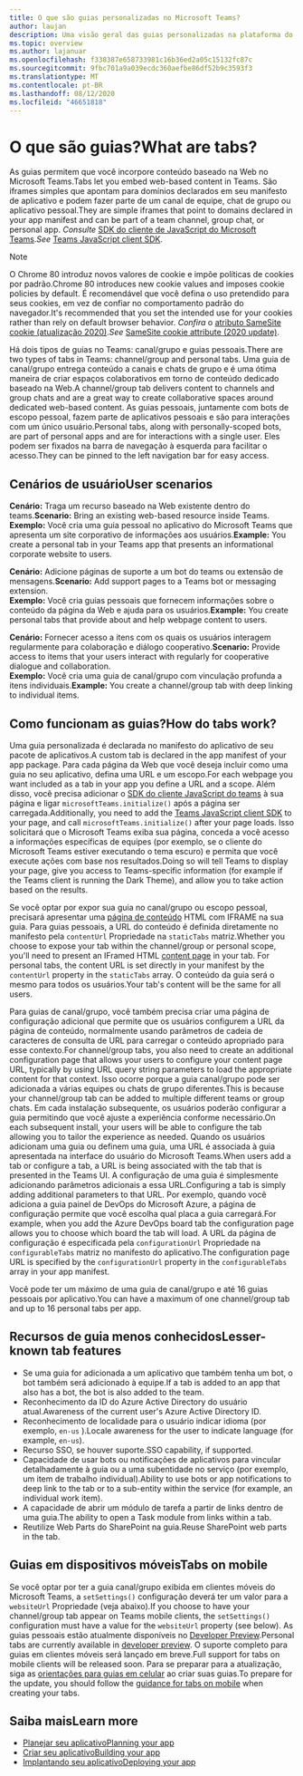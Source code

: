 ```yaml
---
title: O que são guias personalizadas no Microsoft Teams?
author: laujan
description: Uma visão geral das guias personalizadas na plataforma do Microsoft Teams
ms.topic: overview
ms.author: lajanuar
ms.openlocfilehash: f338387e658733981c16b36ed2a05c15132fc87c
ms.sourcegitcommit: 9fbc701a9a039ecdc360aefbe86df52b9c3593f3
ms.translationtype: MT
ms.contentlocale: pt-BR
ms.lasthandoff: 08/12/2020
ms.locfileid: "46651818"
---
```

# <a name="what-are-tabs"></a><span data-ttu-id="e8122-103">O que são guias?</span><span class="sxs-lookup"><span data-stu-id="e8122-103">What are tabs?</span></span>

<span data-ttu-id="e8122-104">As guias permitem que você incorpore conteúdo baseado na Web no Microsoft Teams.</span><span class="sxs-lookup"><span data-stu-id="e8122-104">Tabs let you embed web-based content in Teams.</span></span> <span data-ttu-id="e8122-105">São iframes simples que apontam para domínios declarados em seu manifesto de aplicativo e podem fazer parte de um canal de equipe, chat de grupo ou aplicativo pessoal.</span><span class="sxs-lookup"><span data-stu-id="e8122-105">They are simple iframes that point to domains declared in your app manifest and can be part of a team channel, group chat, or personal app.</span></span> <span data-ttu-id="e8122-106">*Consulte* [SDK do cliente de JavaScript do Microsoft Teams](/javascript/api/overview/msteams-client).</span><span class="sxs-lookup"><span data-stu-id="e8122-106">*See* [Teams JavaScript client SDK](/javascript/api/overview/msteams-client).</span></span>

> [!NOTE]
> <span data-ttu-id="e8122-107">O Chrome 80 introduz novos valores de cookie e impõe políticas de cookies por padrão.</span><span class="sxs-lookup"><span data-stu-id="e8122-107">Chrome 80 introduces new cookie values and imposes cookie policies by default.</span></span> <span data-ttu-id="e8122-108">É recomendável que você defina o uso pretendido para seus cookies, em vez de confiar no comportamento padrão do navegador.</span><span class="sxs-lookup"><span data-stu-id="e8122-108">It's recommended that you set the intended use for your cookies rather than rely on default browser behavior.</span></span> <span data-ttu-id="e8122-109">*Confira* o [atributo SameSite cookie (atualização 2020)](../../resources/samesite-cookie-update.md).</span><span class="sxs-lookup"><span data-stu-id="e8122-109">*See* [SameSite cookie attribute (2020 update)](../../resources/samesite-cookie-update.md).</span></span>

<span data-ttu-id="e8122-110">Há dois tipos de guias no Teams: canal/grupo e guias pessoais.</span><span class="sxs-lookup"><span data-stu-id="e8122-110">There are two types of tabs in Teams: channel/group and personal tabs.</span></span> <span data-ttu-id="e8122-111">Uma guia de canal/grupo entrega conteúdo a canais e chats de grupo e é uma ótima maneira de criar espaços colaborativos em torno de conteúdo dedicado baseado na Web.</span><span class="sxs-lookup"><span data-stu-id="e8122-111">A channel/group tab delivers content to channels and group chats and are a great way to create collaborative spaces around dedicated web-based content.</span></span> <span data-ttu-id="e8122-112">As guias pessoais, juntamente com bots de escopo pessoal, fazem parte de aplicativos pessoais e são para interações com um único usuário.</span><span class="sxs-lookup"><span data-stu-id="e8122-112">Personal tabs, along with personally-scoped bots, are part of personal apps and are for interactions with a single user.</span></span> <span data-ttu-id="e8122-113">Eles podem ser fixados na barra de navegação à esquerda para facilitar o acesso.</span><span class="sxs-lookup"><span data-stu-id="e8122-113">They can be pinned to the left navigation bar for easy access.</span></span>

## <a name="user-scenarios"></a><span data-ttu-id="e8122-114">Cenários de usuário</span><span class="sxs-lookup"><span data-stu-id="e8122-114">User scenarios</span></span>

<span data-ttu-id="e8122-115">**Cenário:** Traga um recurso baseado na Web existente dentro do teams.</span><span class="sxs-lookup"><span data-stu-id="e8122-115">**Scenario:** Bring an existing web-based resource inside Teams.</span></span> \
<span data-ttu-id="e8122-116">**Exemplo:** Você cria uma guia pessoal no aplicativo do Microsoft Teams que apresenta um site corporativo de informações aos usuários.</span><span class="sxs-lookup"><span data-stu-id="e8122-116">**Example:** You create a personal tab in your Teams app that presents an informational corporate website to users.</span></span>

<span data-ttu-id="e8122-117">**Cenário:** Adicione páginas de suporte a um bot do teams ou extensão de mensagens.</span><span class="sxs-lookup"><span data-stu-id="e8122-117">**Scenario:** Add support pages to a Teams bot or messaging extension.</span></span> \
<span data-ttu-id="e8122-118">**Exemplo:** Você cria guias pessoais que fornecem informações sobre o conteúdo da página da Web e ajuda para os usuários.</span><span class="sxs-lookup"><span data-stu-id="e8122-118">**Example:** You create personal tabs that provide about and help webpage content to users.</span></span>

<span data-ttu-id="e8122-119">**Cenário:** Fornecer acesso a itens com os quais os usuários interagem regularmente para colaboração e diálogo cooperativo.</span><span class="sxs-lookup"><span data-stu-id="e8122-119">**Scenario:** Provide access to items that your users interact with regularly for cooperative dialogue and collaboration.</span></span> \
<span data-ttu-id="e8122-120">**Exemplo:** Você cria uma guia de canal/grupo com vinculação profunda a itens individuais.</span><span class="sxs-lookup"><span data-stu-id="e8122-120">**Example:** You create a channel/group tab with deep linking to individual items.</span></span>

## <a name="how-do-tabs-work"></a><span data-ttu-id="e8122-121">Como funcionam as guias?</span><span class="sxs-lookup"><span data-stu-id="e8122-121">How do tabs work?</span></span>

<span data-ttu-id="e8122-122">Uma guia personalizada é declarada no manifesto do aplicativo de seu pacote de aplicativos.</span><span class="sxs-lookup"><span data-stu-id="e8122-122">A custom tab is declared in the app manifest of your app package.</span></span> <span data-ttu-id="e8122-123">Para cada página da Web que você deseja incluir como uma guia no seu aplicativo, defina uma URL e um escopo.</span><span class="sxs-lookup"><span data-stu-id="e8122-123">For each webpage you want included as a tab in your app you define a URL and a scope.</span></span> <span data-ttu-id="e8122-124">Além disso, você precisa adicionar o [SDK do cliente JavaScript do teams](/javascript/api/overview/msteams-client) à sua página e ligar `microsoftTeams.initialize()` após a página ser carregada.</span><span class="sxs-lookup"><span data-stu-id="e8122-124">Additionally, you need to add the [Teams JavaScript client SDK](/javascript/api/overview/msteams-client) to your page, and call `microsoftTeams.initialize()` after your page loads.</span></span> <span data-ttu-id="e8122-125">Isso solicitará que o Microsoft Teams exiba sua página, conceda a você acesso a informações específicas de equipes (por exemplo, se o cliente do Microsoft Teams estiver executando o tema escuro) e permita que você execute ações com base nos resultados.</span><span class="sxs-lookup"><span data-stu-id="e8122-125">Doing so will tell Teams to display your page, give you access to Teams-specific information (for example if the Teams client is running the Dark Theme), and allow you to take action based on the results.</span></span>

<span data-ttu-id="e8122-126">Se você optar por expor sua guia no canal/grupo ou escopo pessoal, precisará apresentar uma [página de conteúdo](~/tabs/how-to/create-tab-pages/content-page.md) HTML com IFRAME na sua guia. Para guias pessoais, a URL do conteúdo é definida diretamente no manifesto pela `contentUrl` Propriedade na `staticTabs` matriz.</span><span class="sxs-lookup"><span data-stu-id="e8122-126">Whether you choose to expose your tab within the channel/group or personal scope, you'll need to present an IFramed HTML [content page](~/tabs/how-to/create-tab-pages/content-page.md) in your tab. For personal tabs, the content URL is set directly in your manifest by the `contentUrl` property in the `staticTabs` array.</span></span> <span data-ttu-id="e8122-127">O conteúdo da guia será o mesmo para todos os usuários.</span><span class="sxs-lookup"><span data-stu-id="e8122-127">Your tab's content will be the same for all users.</span></span>

<span data-ttu-id="e8122-128">Para guias de canal/grupo, você também precisa criar uma página de configuração adicional que permite que os usuários configurem a URL da página de conteúdo, normalmente usando parâmetros de cadeia de caracteres de consulta de URL para carregar o conteúdo apropriado para esse contexto.</span><span class="sxs-lookup"><span data-stu-id="e8122-128">For channel/group tabs, you also need to create an additional configuration page that allows your users to configure your content page URL, typically by using URL query string parameters to load the appropriate content for that context.</span></span> <span data-ttu-id="e8122-129">Isso ocorre porque a guia canal/grupo pode ser adicionada a várias equipes ou chats de grupo diferentes.</span><span class="sxs-lookup"><span data-stu-id="e8122-129">This is because your channel/group tab can be added to multiple different teams or group chats.</span></span> <span data-ttu-id="e8122-130">Em cada instalação subsequente, os usuários poderão configurar a guia permitindo que você ajuste a experiência conforme necessário.</span><span class="sxs-lookup"><span data-stu-id="e8122-130">On each subsequent install, your users will be able to configure the tab allowing you to tailor the experience as needed.</span></span> <span data-ttu-id="e8122-131">Quando os usuários adicionam uma guia ou definem uma guia, uma URL é associada à guia apresentada na interface do usuário do Microsoft Teams.</span><span class="sxs-lookup"><span data-stu-id="e8122-131">When users add a tab or configure a tab, a URL is being associated with the tab that is presented in the Teams UI.</span></span> <span data-ttu-id="e8122-132">A configuração de uma guia é simplesmente adicionando parâmetros adicionais a essa URL.</span><span class="sxs-lookup"><span data-stu-id="e8122-132">Configuring a tab is simply adding additional parameters to that URL.</span></span> <span data-ttu-id="e8122-133">Por exemplo, quando você adiciona a guia painel de DevOps do Microsoft Azure, a página de configuração permite que você escolha qual placa a guia carregará.</span><span class="sxs-lookup"><span data-stu-id="e8122-133">For example, when you add the Azure DevOps board tab the configuration page allows you to choose which board the tab will load.</span></span> <span data-ttu-id="e8122-134">A URL da página de configuração é especificada pela `configurationUrl` Propriedade na `configurableTabs` matriz no manifesto do aplicativo.</span><span class="sxs-lookup"><span data-stu-id="e8122-134">The configuration page URL is specified by the  `configurationUrl` property in the `configurableTabs` array in your app manifest.</span></span>

<span data-ttu-id="e8122-135">Você pode ter um máximo de uma guia de canal/grupo e até 16 guias pessoais por aplicativo.</span><span class="sxs-lookup"><span data-stu-id="e8122-135">You can have a maximum of one channel/group tab and up to 16 personal tabs per app.</span></span>

## <a name="lesser-known-tab-features"></a><span data-ttu-id="e8122-136">Recursos de guia menos conhecidos</span><span class="sxs-lookup"><span data-stu-id="e8122-136">Lesser-known tab features</span></span>

* <span data-ttu-id="e8122-137">Se uma guia for adicionada a um aplicativo que também tenha um bot, o bot também será adicionado à equipe.</span><span class="sxs-lookup"><span data-stu-id="e8122-137">If a tab is added to an app that also has a bot, the bot is also added to the team.</span></span>
* <span data-ttu-id="e8122-138">Reconhecimento da ID do Azure Active Directory do usuário atual.</span><span class="sxs-lookup"><span data-stu-id="e8122-138">Awareness of the current user's Azure Active Directory ID.</span></span>
* <span data-ttu-id="e8122-139">Reconhecimento de localidade para o usuário indicar idioma (por exemplo, `en-us` ).</span><span class="sxs-lookup"><span data-stu-id="e8122-139">Locale awareness for the user to indicate language (for example, `en-us`).</span></span>
* <span data-ttu-id="e8122-140">Recurso SSO, se houver suporte.</span><span class="sxs-lookup"><span data-stu-id="e8122-140">SSO capability, if supported.</span></span>
* <span data-ttu-id="e8122-141">Capacidade de usar bots ou notificações de aplicativos para vincular detalhadamente à guia ou a uma subentidade no serviço (por exemplo, um item de trabalho individual).</span><span class="sxs-lookup"><span data-stu-id="e8122-141">Ability to use bots or app notifications to deep link to the tab or to a sub-entity within the service (for example, an individual work item).</span></span>
* <span data-ttu-id="e8122-142">A capacidade de abrir um módulo de tarefa a partir de links dentro de uma guia.</span><span class="sxs-lookup"><span data-stu-id="e8122-142">The ability to open a Task module from links within a tab.</span></span>
* <span data-ttu-id="e8122-143">Reutilize Web Parts do SharePoint na guia.</span><span class="sxs-lookup"><span data-stu-id="e8122-143">Reuse SharePoint web parts in the tab.</span></span>

## <a name="tabs-on-mobile"></a><span data-ttu-id="e8122-144">Guias em dispositivos móveis</span><span class="sxs-lookup"><span data-stu-id="e8122-144">Tabs on mobile</span></span>

<span data-ttu-id="e8122-145">Se você optar por ter a guia canal/grupo exibida em clientes móveis do Microsoft Teams, a `setSettings()` configuração deverá ter um valor para a `websiteUrl` Propriedade (veja abaixo).</span><span class="sxs-lookup"><span data-stu-id="e8122-145">If you choose to have your channel/group tab appear on Teams mobile clients, the `setSettings()` configuration must have a value for the `websiteUrl` property (see below).</span></span> <span data-ttu-id="e8122-146">As guias pessoais estão atualmente disponíveis no [Developer Preview](~/resources/dev-preview/developer-preview-intro.md).</span><span class="sxs-lookup"><span data-stu-id="e8122-146">Personal tabs are currently available in [developer preview](~/resources/dev-preview/developer-preview-intro.md).</span></span> <span data-ttu-id="e8122-147">O suporte completo para guias em clientes móveis será lançado em breve.</span><span class="sxs-lookup"><span data-stu-id="e8122-147">Full support for tabs on mobile clients will be released soon.</span></span> <span data-ttu-id="e8122-148">Para se preparar para a atualização, siga as [orientações para guias em celular](~/tabs/design/tabs-mobile.md) ao criar suas guias.</span><span class="sxs-lookup"><span data-stu-id="e8122-148">To prepare for the update, you should follow the [guidance for tabs on mobile](~/tabs/design/tabs-mobile.md) when creating your tabs.</span></span>

## <a name="learn-more"></a><span data-ttu-id="e8122-149">Saiba mais</span><span class="sxs-lookup"><span data-stu-id="e8122-149">Learn more</span></span>

* [<span data-ttu-id="e8122-150">Planejar seu aplicativo</span><span class="sxs-lookup"><span data-stu-id="e8122-150">Planning your app</span></span>](../../concepts/extensibility-points.md)
* [<span data-ttu-id="e8122-151">Criar seu aplicativo</span><span class="sxs-lookup"><span data-stu-id="e8122-151">Building your app</span></span>](../../concepts/building-an-app.md)
* [<span data-ttu-id="e8122-152">Implantando seu aplicativo</span><span class="sxs-lookup"><span data-stu-id="e8122-152">Deploying your app</span></span>](../../concepts/deploy-and-publish/overview.md)
